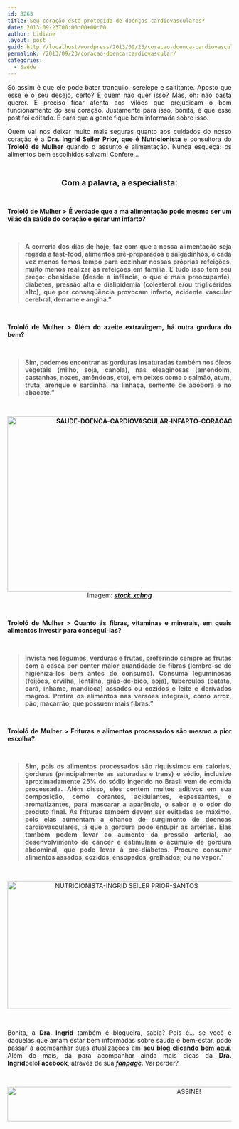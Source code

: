 ```yaml
---
id: 3263
title: Seu coração está protegido de doenças cardiovasculares?
date: 2013-09-23T00:00:00+00:00
author: Lidiane
layout: post
guid: http://localhost/wordpress/2013/09/23/coracao-doenca-cardiovascular/
permalink: /2013/09/23/coracao-doenca-cardiovascular/
categories:
  - Saúde
---
```

<p style="text-align: justify;">
  Só assim é que ele pode bater tranquilo, serelepe e saltitante. Aposto que esse é o seu desejo, certo? E quem não quer isso? Mas, oh: não basta querer. É preciso ficar atenta aos vilões que prejudicam o bom funcionamento do seu coração. Justamente para isso, bonita, é que esse post foi editado. É para que a gente fique bem informada sobre isso.
</p>

<p style="text-align: justify;" align="justify">
  Quem vai nos deixar muito mais seguras quanto aos cuidados do nosso coração é a <strong>Dra. Ingrid Seiler Prior, que é Nutricionista </strong>e consultora do <strong>Trololó de Mulher</strong> quando o assunto é alimentação. Nunca esqueça: os alimentos bem escolhidos salvam! Confere…
</p>

&nbsp;

<p align="center">
  <strong><span style="font-size: large;">Com a palavra, a especialista:</span></strong>
</p>

&nbsp;

<p align="justify">
  <strong>Trololó de Mulher > É verdade que a má alimentação pode mesmo ser um vilão da saúde do coração e gerar um infarto?</strong>
</p>

&nbsp;

> <p align="justify">
>   <strong>A correria dos dias de hoje, faz com que a nossa alimentação seja regada a fast-food, alimentos pré-preparados e salgadinhos, e cada vez menos temos tempo para cozinhar nossas próprias refeições, muito menos realizar as refeições em família. E tudo isso tem seu preço: obesidade (desde a infância, o que é mais preocupante), diabetes, pressão alta e dislipidemia (colesterol e/ou triglicérides alto), que por conseqüência provocam infarto, acidente vascular cerebral, derrame e angina.”</strong>
> </p>

&nbsp;

<p align="justify">
  <strong>Trololó de Mulher > Além do azeite extravirgem, há outra gordura do bem?</strong>
</p>

&nbsp;

> <p align="justify">
>   <strong>Sim, podemos encontrar as gorduras insaturadas também nos óleos vegetais (milho, soja, canola), nas oleaginosas (amendoim, castanhas, nozes, amêndoas, etc), em peixes como o salmão, atum, truta, arenque e sardinha, na linhaça, semente de abóbora e no abacate.”</strong>
> </p>

&nbsp;

<p align="center">
  <strong><a href="http://www.trololodemulher.com.br/blog/wp-content/uploads/2013/09/SAUDE-DOENCA-CARDIOVASCULAR-INFARTO-CORACAO.jpg"><img class="alignnone size-full wp-image-9785" src="http://www.trololodemulher.com.br/blog/wp-content/uploads/2013/09/SAUDE-DOENCA-CARDIOVASCULAR-INFARTO-CORACAO.jpg" alt="SAUDE-DOENCA-CARDIOVASCULAR-INFARTO-CORACAO" width="600" height="393" /></a><br /> </strong>Imagem:<strong> <em><a href="http://www.sxc.hu/" target="_blank">stock.xchng</a></em></strong>
</p>

&nbsp;

<p align="justify">
  <strong>Trololó de Mulher > Quanto ás fibras, vitaminas e minerais, em quais alimentos investir para conseguí-las?</strong>
</p>

&nbsp;

> <p align="justify">
>   <strong>Invista nos legumes, verduras e frutas, preferindo sempre as frutas com a casca por conter maior quantidade de fibras (lembre-se de higienizá-los bem antes do consumo). Consuma leguminosas (feijões, ervilha, lentilha, grão-de-bico, soja), tubérculos (batata, cará, inhame, mandioca) assados ou cozidos e leite e derivados magros. Prefira os alimentos nas versões integrais, como arroz, pão, macarrão, que possuem mais fibras.”</strong>
> </p>

&nbsp;

<p align="justify">
  <strong>Trololó de Mulher > Frituras e alimentos processados são mesmo a pior escolha?</strong>
</p>

&nbsp;

> <p align="justify">
>   <strong>Sim, pois os alimentos processados são riquíssimos em calorias, gorduras (principalmente as saturadas e trans) e sódio, inclusive aproximadamente 25% do sódio ingerido no Brasil vem de comida processada. Além disso, eles contém muitos aditivos em sua composição, como corantes, acidulantes, espessantes, e aromatizantes, para mascarar a aparência, o sabor e o odor do produto final. As frituras também devem ser evitadas ao máximo, pois elas aumentam a chance de surgimento de doenças cardiovasculares, já que a gordura pode entupir as artérias. Elas também podem levar ao aumento da pressão arterial, ao desenvolvimento de câncer e estimulam o acúmulo de gordura abdominal, que pode levar à pré-diabetes. Procure consumir alimentos assados, cozidos, ensopados, grelhados, ou no vapor.”</strong>
> </p>

&nbsp;

<p align="center">
  <a href="http://www.trololodemulher.com.br/blog/wp-content/uploads/2013/06/NUTRICIONISTA-INGRID-SEILER-PRIOR-SANTOS.png"><img class="alignnone size-full wp-image-9579" src="http://www.trololodemulher.com.br/blog/wp-content/uploads/2013/06/NUTRICIONISTA-INGRID-SEILER-PRIOR-SANTOS.png" alt="NUTRICIONISTA-INGRID SEILER PRIOR-SANTOS" width="520" height="287" /></a>
</p>

&nbsp;

<p align="justify">
  Bonita, a <strong>Dra. Ingrid</strong> também é blogueira, sabia? Pois é… se você é daquelas que amam estar bem informadas sobre saúde e bem-estar, pode passar a acompanhar suas atualizações em <a href="http://www.nutricionistaingrid.com.br/" target="_blank"><strong>seu blog clicando bem aqui</strong></a>. Além do mais, dá para acompanhar ainda mais dicas da <strong>Dra. Ingrid</strong>pelo<strong>Facebook</strong>, através de sua <strong><em><a href="http://www.facebook.com/nutri.ingrid.prior" target="_blank">fanpage</a></em></strong>. Vai perder?
</p>

&nbsp;

<p align="center">
  <a href="http://feedburner.google.com/fb/a/mailverify?uri=blogbichafemea&loc=pt_BR" target="_blank"><img class="alignnone size-full wp-image-10439" src="http://www.trololodemulher.com.br/blog/wp-content/uploads/2014/09/ASSINE.png" alt="ASSINE!" width="800" height="78" /></a>
</p>